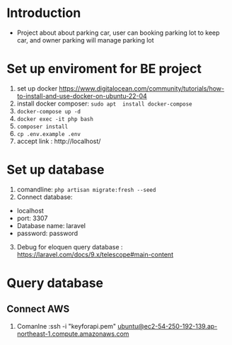 # Introduction
- Project about about parking car, user can booking parking lot to keep car, and owner parking will manage parking lot

# Set up enviroment for BE project

1. set up docker https://www.digitalocean.com/community/tutorials/how-to-install-and-use-docker-on-ubuntu-22-04
2. install docker composer:  ```sudo apt  install docker-compose```
3. ```docker-compose up -d```
4. ```docker exec -it php bash```
4. ```composer install```
5. ```cp .env.example .env ```
6. accept link : http://localhost/
# Set up database
1. comandline: ```php artisan migrate:fresh --seed```
2. Connect database:
- localhost
- port: 3307
- Database name: laravel
- password: password
3. Debug for eloquen query database : https://laravel.com/docs/9.x/telescope#main-content
# Query database

## Connect AWS
1. Comanlne :ssh -i "keyforapi.pem" ubuntu@ec2-54-250-192-139.ap-northeast-1.compute.amazonaws.com